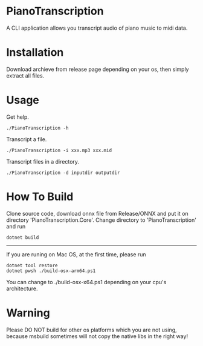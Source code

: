 # PianoTranscription
A CLI application allows you transcript audio of piano music to midi data.
# Installation
Download archieve from release page depending on your os, then simply extract all files.
# Usage
Get help.
```
./PianoTranscription -h
```
Transcript a file.
```
./PianoTranscription -i xxx.mp3 xxx.mid
```
Transcript files in a directory.
```
./PianoTranscription -d inputdir outputdir
```
# How To Build
Clone source code, download onnx file from Release/ONNX and put it on directory 'PianoTranscription.Core'. Change directory to 'PianoTranscription' and run
```
dotnet build
```
---
If you are runing on Mac OS, at the first time, please run
```
dotnet tool restore
dotnet pwsh ./build-osx-arm64.ps1
```
You can change to ./build-osx-x64.ps1 depending on your cpu's architecture.
# Warning
Please DO NOT build for other os platforms which you are not using, because msbuild sometimes will not copy the native libs in the right way!
